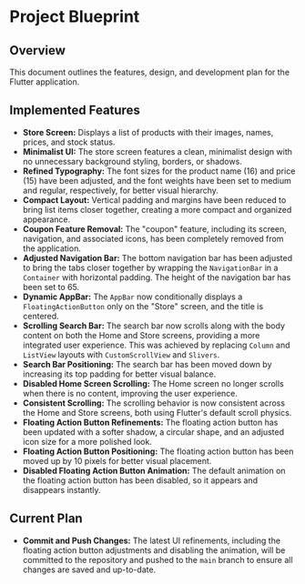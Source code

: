 # Project Blueprint

## Overview

This document outlines the features, design, and development plan for the Flutter application.

## Implemented Features

*   **Store Screen:** Displays a list of products with their images, names, prices, and stock status.
*   **Minimalist UI:** The store screen features a clean, minimalist design with no unnecessary background styling, borders, or shadows.
*   **Refined Typography:** The font sizes for the product name (16) and price (15) have been adjusted, and the font weights have been set to medium and regular, respectively, for better visual hierarchy.
*   **Compact Layout:** Vertical padding and margins have been reduced to bring list items closer together, creating a more compact and organized appearance.
*   **Coupon Feature Removal:** The "coupon" feature, including its screen, navigation, and associated icons, has been completely removed from the application.
*   **Adjusted Navigation Bar:** The bottom navigation bar has been adjusted to bring the tabs closer together by wrapping the `NavigationBar` in a `Container` with horizontal padding. The height of the navigation bar has been set to 65.
*   **Dynamic AppBar:** The `AppBar` now conditionally displays a `FloatingActionButton` only on the "Store" screen, and the title is centered.
*   **Scrolling Search Bar:** The search bar now scrolls along with the body content on both the Home and Store screens, providing a more integrated user experience. This was achieved by replacing `Column` and `ListView` layouts with `CustomScrollView` and `Slivers`.
*   **Search Bar Positioning:** The search bar has been moved down by increasing its top padding for better visual balance.
*   **Disabled Home Screen Scrolling:** The Home screen no longer scrolls when there is no content, improving the user experience.
*   **Consistent Scrolling:** The scrolling behavior is now consistent across the Home and Store screens, both using Flutter's default scroll physics.
*   **Floating Action Button Refinements:** The floating action button has been updated with a softer shadow, a circular shape, and an adjusted icon size for a more polished look.
*   **Floating Action Button Positioning:** The floating action button has been moved up by 10 pixels for better visual placement.
*   **Disabled Floating Action Button Animation:** The default animation on the floating action button has been disabled, so it appears and disappears instantly.

## Current Plan

*   **Commit and Push Changes:** The latest UI refinements, including the floating action button adjustments and disabling the animation, will be committed to the repository and pushed to the `main` branch to ensure all changes are saved and up-to-date.

